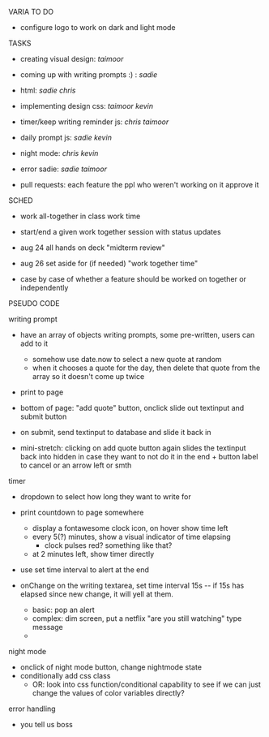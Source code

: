 VARIA TO DO

-   configure logo to work on dark and light mode

TASKS

-   creating visual design: _taimoor_
-   coming up with writing prompts :) : _sadie_

-   html: _sadie chris_
-   implementing design css: _taimoor kevin_

-   timer/keep writing reminder js: _chris taimoor_
-   daily prompt js: _sadie kevin_

-   night mode: _chris kevin_

-   error sadie: _sadie taimoor_

-   pull requests: each feature the ppl who weren't working on it approve it

SCHED

-   work all-together in class work time
-   start/end a given work together session with status updates

-   aug 24 all hands on deck "midterm review"
-   aug 26 set aside for (if needed) "work together time"
-   case by case of whether a feature should be worked on together or independently

PSEUDO CODE

writing prompt

-   have an array of objects writing prompts, some pre-written, users can add to it
    -   somehow use date.now to select a new quote at random
    -   when it chooses a quote for the day, then delete that quote from the array so it doesn't come up twice
-   print to page

-   bottom of page: "add quote" button, onclick slide out textinput and submit button
-   on submit, send textinput to database and slide it back in
-   mini-stretch: clicking on add quote button again slides the textinput back into hidden in case they want to not do it in the end + button label to cancel or an arrow left or smth

timer

-   dropdown to select how long they want to write for
-   print countdown to page somewhere

    -   display a fontawesome clock icon, on hover show time left
    -   every 5(?) minutes, show a visual indicator of time elapsing
        -   clock pulses red? something like that?
    -   at 2 minutes left, show timer directly

-   use set time interval to alert at the end
-   onChange on the writing textarea, set time interval 15s -- if 15s has elapsed since new change, it will yell at them.
    -   basic: pop an alert
    -   complex: dim screen, put a netflix "are you still watching" type message
    -

night mode

-   onclick of night mode button, change nightmode state
-   conditionally add css class
    -   OR: look into css function/conditional capability to see if we can just change the values of color variables directly?

error handling

-   you tell us boss
